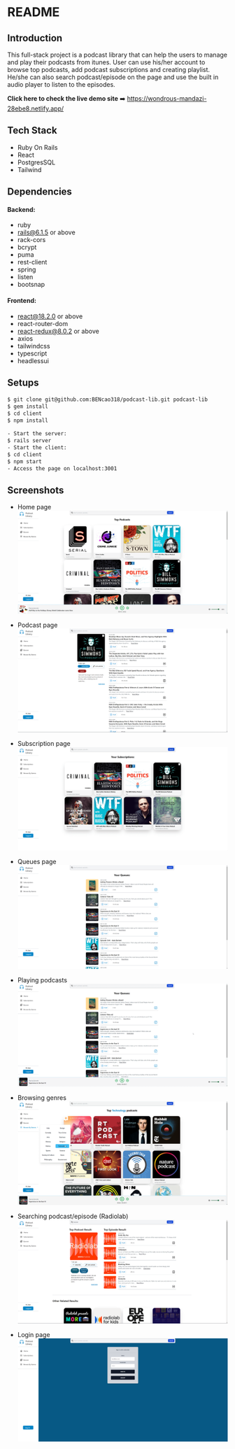 # README

## Introduction

This full-stack project is a podcast library that can help the users to manage and play their podcasts from itunes. 
User can use his/her account to browse top podcasts, add podcast subscriptions and creating playlist. He/she can also search podcast/episode on the page and use the built in audio player to listen to the episodes. 

 **Click here to check the live demo site** ➡️  https://wondrous-mandazi-28ebe8.netlify.app/

## Tech Stack

- Ruby On Rails
- React
- PostgresSQL
- Tailwind

## Dependencies

#### Backend:
- ruby 
- rails@6.1.5 or above
- rack-cors
- bcrypt
- puma
- rest-client
- spring
- listen
- bootsnap

#### Frontend:
- react@18.2.0 or above
- react-router-dom
- react-redux@8.0.2 or above
- axios
- tailwindcss
- typescript
- headlessui

## Setups
```
$ git clone git@github.com:BENcao318/podcast-lib.git podcast-lib
$ gem install
$ cd client
$ npm install
```
```
- Start the server:
$ rails server
- Start the client:
$ cd client
$ npm start
- Access the page on localhost:3001
```

## Screenshots
- Home page
![Home Page](./screenshots/Home_Page.png)

- Podcast page
![Podcast Page](./screenshots/Podcast_Page.png)

- Subscription page
![Subscription Page](./screenshots/Subscriptions_Page.png)

- Queues page
![Queues Page](./screenshots/Queues_Page.png)

- Playing podcasts
![Playing Podcasts](./screenshots/Playing_Podcasts.png)

- Browsing genres
![Browsing Genres](./screenshots/Browsing_Genres.png)

- Searching podcast/episode (Radiolab)
![Searching Podcast/Episode](./screenshots/Searching_Podcast_Or_Episodes(Radiolab).png)

- Login page
![Login Page](./screenshots/Log_In.png)

